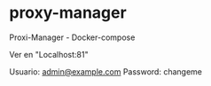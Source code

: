 # proxy-manager
Proxi-Manager - Docker-compose

Ver en "Localhost:81"

Usuario:    admin@example.com
Password: changeme

